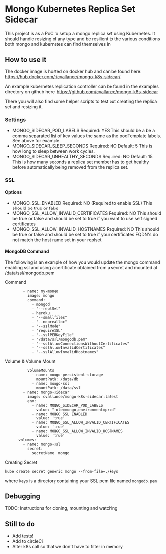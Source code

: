 # Mongo Kubernetes Replica Set Sidecar

This project is as a PoC to setup a mongo replica set using Kubernetes. It should handle resizing of any type and be
resilient to the various conditions both mongo and kubernetes can find themselves in.

## How to use it

The docker image is hosted on docker hub and can be found here:
https://hub.docker.com/r/cvallance/mongo-k8s-sidecar/

An example kubernetes replication controller can be found in the examples directory on github here:
https://github.com/cvallance/mongo-k8s-sidecar

There you will also find some helper scripts to test out creating the replica set and resizing it.

### Settings

- MONGO_SIDECAR_POD_LABELS
  Required: YES
  This should be a be a comma separated list of key values the same as the podTemplate labels. See above for example.
- MONGO_SIDECAR_SLEEP_SECONDS
  Required: NO
  Default: 5
  This is how long to sleep between work cycles.
- MONGO_SIDECAR_UNHEALTHY_SECONDS
  Required: NO
  Default: 15
  This is how many seconds a replica set member has to get healthy before automatically being removed from the replica set.

### SSL

#### Options
- MONGO_SSL_ENABLED
  Required: NO (Required to enable SSL)
  This should be true or false
- MONGO_SSL_ALLOW_INVALID_CERTIFICATES
  Required: NO
  This should be true or false and should be set to true if you want to use self signed certificates
- MONGO_SSL_ALLOW_INVALID_HOSTNAMES
  Required: NO
  This should be true or false and should be set to true if your certificates FQDN's do not match the host name set in your replset

#### MongoDB Command
The following is an example of how you would update the mongo command enabling ssl and using a certificate obtained from a secret and mounted at /data/ssl/mongodb.pem

Command
```
        - name: my-mongo
          image: mongo
          command:
            - mongod
            - "--replSet"
            - heroku
            - "--smallfiles"
            - "--noprealloc"
            - "--sslMode"
            - "requireSSL"
            - "--sslPEMKeyFile"
            - "/data/ssl/mongodb.pem"
            - "--sslAllowConnectionsWithoutCertificates"
            - "--sslAllowInvalidCertificates"
            - "--sslAllowInvalidHostnames"
```

Volume & Volume Mount
```
          volumeMounts:
            - name: mongo-persistent-storage
              mountPath: /data/db
            - name: mongo-ssl
              mountPath: /data/ssl
        - name: mongo-sidecar
          image: cvallance/mongo-k8s-sidecar:latest
          env:
            - name: MONGO_SIDECAR_POD_LABELS
              value: "role=mongo,environment=prod"
            - name: MONGO_SSL_ENABLED
              value: 'true'
            - name: MONGO_SSL_ALLOW_INVALID_CERTIFICATES
              value: 'true'
            - name: MONGO_SSL_ALLOW_INVALID_HOSTNAMES
              value: 'true'
      volumes:
        - name: mongo-ssl
          secret:
            secretName: mongo
```

Creating Secret
```
kube create secret generic mongo --from-file=./keys
```
where `keys` is a directory containing your SSL pem file named `mongodb.pem`

## Debugging

TODO: Instructions for cloning, mounting and watching

## Still to do

- Add tests!
- Add to circleCi
- Alter k8s call so that we don't have to filter in memory
